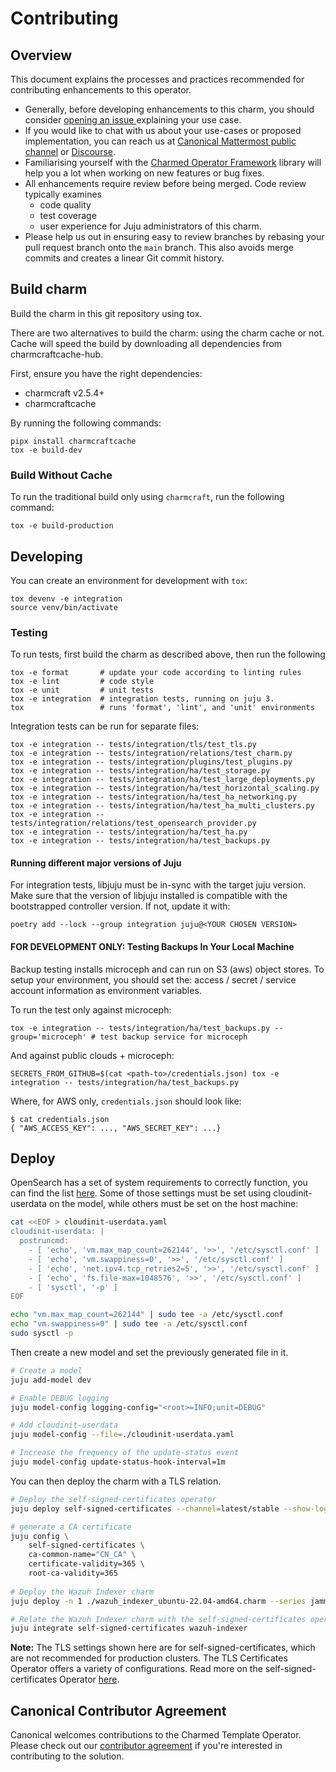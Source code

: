 # Contributing

## Overview

This document explains the processes and practices recommended for contributing enhancements to
this operator.

<!-- TEMPLATE-TODO: Update the URL for issue creation -->

- Generally, before developing enhancements to this charm, you should consider [opening an issue
  ](https://github.com/canonical/wazuh-indexer-operator/issues) explaining your use case.
- If you would like to chat with us about your use-cases or proposed implementation, you can reach
  us at [Canonical Mattermost public channel](https://chat.charmhub.io/charmhub/channels/charm-dev)
  or [Discourse](https://discourse.charmhub.io/).
- Familiarising yourself with the [Charmed Operator Framework](https://juju.is/docs/sdk) library
  will help you a lot when working on new features or bug fixes.
- All enhancements require review before being merged. Code review typically examines
  - code quality
  - test coverage
  - user experience for Juju administrators of this charm.
- Please help us out in ensuring easy to review branches by rebasing your pull request branch onto
  the `main` branch. This also avoids merge commits and creates a linear Git commit history.


## Build charm

Build the charm in this git repository using tox.

There are two alternatives to build the charm: using the charm cache or not.
Cache will speed the build by downloading all dependencies from charmcraftcache-hub.

First, ensure you have the right dependencies:
* charmcraft v2.5.4+
* charmcraftcache

By running the following commands:

```shell
pipx install charmcraftcache
tox -e build-dev
```

### Build Without Cache

To run the traditional build only using `charmcraft`, run the following command:

```shell
tox -e build-production
```

## Developing

You can create an environment for development with `tox`:

```shell
tox devenv -e integration
source venv/bin/activate
```

### Testing

To run tests, first build the charm as described above, then run the following

```shell
tox -e format       # update your code according to linting rules
tox -e lint         # code style
tox -e unit         # unit tests
tox -e integration  # integration tests, running on juju 3.
tox                 # runs 'format', 'lint', and 'unit' environments
```

Integration tests can be run for separate files:

```shell
tox -e integration -- tests/integration/tls/test_tls.py
tox -e integration -- tests/integration/relations/test_charm.py
tox -e integration -- tests/integration/plugins/test_plugins.py
tox -e integration -- tests/integration/ha/test_storage.py
tox -e integration -- tests/integration/ha/test_large_deployments.py
tox -e integration -- tests/integration/ha/test_horizontal_scaling.py
tox -e integration -- tests/integration/ha/test_ha_networking.py
tox -e integration -- tests/integration/ha/test_ha_multi_clusters.py
tox -e integration -- tests/integration/relations/test_opensearch_provider.py
tox -e integration -- tests/integration/ha/test_ha.py
tox -e integration -- tests/integration/ha/test_backups.py
```

#### Running different major versions of Juju

For integration tests, libjuju must be in-sync with the target juju version.
Make sure that the version of libjuju installed is compatible with the bootstrapped
controller version. If not, update it with:

```shell
poetry add --lock --group integration juju@<YOUR CHOSEN VERSION>
```

#### FOR DEVELOPMENT ONLY: Testing Backups In Your Local Machine

Backup testing installs microceph and can run on S3 (aws) object stores.
To setup your environment, you should set the: access / secret / service account information as environment variables.

To run the test only against microceph:

```shell
tox -e integration -- tests/integration/ha/test_backups.py --group='microceph' # test backup service for microceph
```

And against public clouds + microceph:

```shell
SECRETS_FROM_GITHUB=$(cat <path-to>/credentials.json) tox -e integration -- tests/integration/ha/test_backups.py
```

Where, for AWS only, `credentials.json` should look like:
```shell
$ cat credentials.json
{ "AWS_ACCESS_KEY": ..., "AWS_SECRET_KEY": ...}
```

## Deploy

OpenSearch has a set of system requirements to correctly function, you can find the list [here](https://opensearch.org/docs/latest/install-and-configure/install-opensearch/index/).
Some of those settings must be set using cloudinit-userdata on the model, while others must be set on the host machine:
```bash
cat <<EOF > cloudinit-userdata.yaml
cloudinit-userdata: |
  postruncmd:
    - [ 'echo', 'vm.max_map_count=262144', '>>', '/etc/sysctl.conf' ]
    - [ 'echo', 'vm.swappiness=0', '>>', '/etc/sysctl.conf' ]
    - [ 'echo', 'net.ipv4.tcp_retries2=5', '>>', '/etc/sysctl.conf' ]
    - [ 'echo', 'fs.file-max=1048576', '>>', '/etc/sysctl.conf' ]
    - [ 'sysctl', '-p' ]
EOF

echo "vm.max_map_count=262144" | sudo tee -a /etc/sysctl.conf
echo "vm.swappiness=0" | sudo tee -a /etc/sysctl.conf
sudo sysctl -p
```

Then create a new model and set the previously generated file in it.
```bash
# Create a model
juju add-model dev

# Enable DEBUG logging
juju model-config logging-config="<root>=INFO;unit=DEBUG"

# Add cloudinit-userdata
juju model-config --file=./cloudinit-userdata.yaml

# Increase the frequency of the update-status event
juju model-config update-status-hook-interval=1m
```

You can then deploy the charm with a TLS relation.
```bash
# Deploy the self-signed-certificates operator
juju deploy self-signed-certificates --channel=latest/stable --show-log --verbose

# generate a CA certificate
juju config \
    self-signed-certificates \
    ca-common-name="CN_CA" \
    certificate-validity=365 \
    root-ca-validity=365
    
# Deploy the Wazuh Indexer charm
juju deploy -n 1 ./wazuh_indexer_ubuntu-22.04-amd64.charm --series jammy --show-log --verbose

# Relate the Wazuh Indexer charm with the self-signed-certificates operator
juju integrate self-signed-certificates wazuh-indexer
```

**Note:** The TLS settings shown here are for self-signed-certificates, which are not recommended for production clusters. The TLS Certificates Operator offers a variety of configurations. Read more on the self-signed-certificates Operator [here](https://charmhub.io/self-signed-certificates).


## Canonical Contributor Agreement
Canonical welcomes contributions to the Charmed Template Operator. Please check out our [contributor agreement](https://ubuntu.com/legal/contributors) if you're interested in contributing to the solution.
